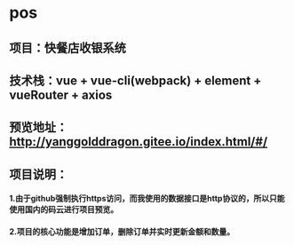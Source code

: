 # pos
## 项目：快餐店收银系统

## 技术栈：vue + vue-cli(webpack) + element + vueRouter + axios

## 预览地址：http://yanggolddragon.gitee.io/index.html/#/

## 项目说明：
#### 1.由于github强制执行https访问，而我使用的数据接口是http协议的，所以只能使用国内的码云进行项目预览。
#### 2.项目的核心功能是增加订单，删除订单并实时更新金额和数量。


